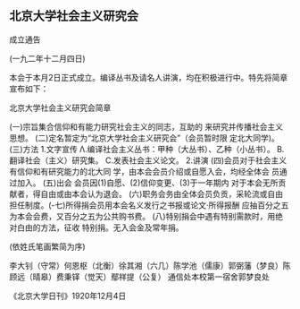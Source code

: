 ## 北京大学社会主义研究会
成立通告

(一九二年十二月四日)

本会于本月2日正式成立。编译丛书及请名人讲演，均在积极进行中。特先将简章宣布如下：

北京大学社会主义研究会简章

(一)宗旨集合信仰和有能力研究社会主义的同志，互助的
来研究并传播社会主义思想。
(二)定名暂定为“北京大学社会主义研究会”（会员暂时限
定北大同学)。
(三)方法
1.文字宣传
Λ.编译社会主义丛书：甲种（大丛书）、乙种（小丛书）。
B.翻译社会（主义）研究集。
C.发表社会主义论文。
2.讲演
(四)会员对于社会主义有信仰和有研究能力的北大同
学，由本会会员介绍或自愿入会，均经全体会
员通过加入。
(五)出会  会员因(1)自愿、(2)信仰变更、(3)于一年期内
对于本会无所贡献者，得自由或由本会认为退会。
(六)职务会务由全体会员负贡，采轮流或自由担任制度。(-七)所得捐会员用本会名义发行之书报或论文·所得报酬
应抽百分之五为本会会费，又百分之五为公共购书费。
(八)特别捐会中遇有特别需款时，用绝对白由的方法，征收
特别捐。无入会金及常年捐。

(依姓氏笔画繁简为序)

李大钊（守常）何恩枢（北衡）徐其湘（六几）陈学池（儒康）郭弼藩（梦良）陈顾远（晴皋）费秉铎（觉天）鄢祥提（公复）
通信处本校第一宿舍郭梦良处

《北京大学日刊》1920年12月4日

